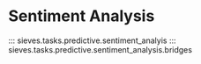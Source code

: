 # Sentiment Analysis

::: sieves.tasks.predictive.sentiment_analyis
::: sieves.tasks.predictive.sentiment_analysis.bridges